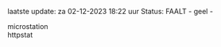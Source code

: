 laatste update: 
za 02-12-2023 18:22   uur 
Status: FAALT - geel - 
<div class="service Y">microstation</div><div class="service G">httpstat</div>